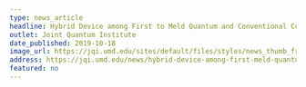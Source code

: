 ```yaml
---
type: news_article
headline: Hybrid Device among First to Meld Quantum and Conventional Computing
outlet: Joint Quantum Institute
date_published: 2019-10-18
image_url: https://jqi.umd.edu/sites/default/files/styles/news_thumb_front/public/images/thumbnails/ion_trap_thumb.jpg?itok=v8Kmr1DU
address: https://jqi.umd.edu/news/hybrid-device-among-first-meld-quantum-and-conventional-computing
featured: no
---
```

